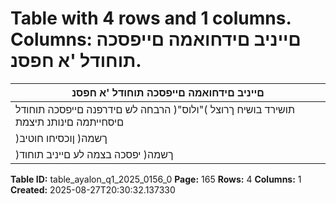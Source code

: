 # Table with 4 rows and 1 columns. Columns: םייניב םידחואמה םייפסכה תוחודל 'א חפסנ.

| םייניב םידחואמה םייפסכה תוחודל 'א חפסנ |
|---|
| תושירד בושיח ךרוצל )"ולוס"( הרבחה לש םידרפנה םייפסכה תוחודל םיסחייתמה םינותנ תיצמת |
| )ךשמה( ןוכסיחו חוטיב | ןוהה קוש לע הנוממה תויחנהל םאתהב ןוהה |
| )ךשמה( יפסכה בצמה לע םייניב תוחוד |

**Table ID:** table_ayalon_q1_2025_0156_0
**Page:** 165
**Rows:** 4
**Columns:** 1
**Created:** 2025-08-27T20:30:32.137330
